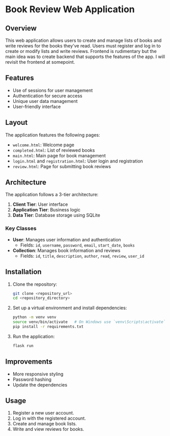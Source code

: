 # Book Review Web Application

## Overview
This web application allows users to create and manage lists of books and write reviews for the books they've read. Users must register and log in to create or modify lists and write reviews. Frontend is rudimentary but the main idea was to create backend that supports the features of the app. I will revisit the frontend at somepoint.

## Features
- Use of sessions for user management
- Authentication for secure access
- Unique user data management
- User-friendly interface

## Layout
The application features the following pages:
- `welcome.html`: Welcome page
- `completed.html`: List of reviewed books
- `main.html`: Main page for book management
- `login.html` and `registration.html`: User login and registration
- `review.html`: Page for submitting book reviews

## Architecture
The application follows a 3-tier architecture:
1. **Client Tier**: User interface
2. **Application Tier**: Business logic
3. **Data Tier**: Database storage using SQLite

### Key Classes
- **User**: Manages user information and authentication
  - Fields: `id`, `username`, `password`, `email`, `start_date`, `books`
- **Collection**: Manages book information and reviews
  - Fields: `id`, `title`, `description`, `author`, `read`, `review`, `user_id`

## Installation
1. Clone the repository:
   ```bash
   git clone <repository_url>
   cd <repository_directory>
   ```

2. Set up a virtual environment and install dependencies:
   ```bash
   python -m venv venv
   source venv/bin/activate   # On Windows use `venv\Scripts\activate`
   pip install -r requirements.txt
   ```

3. Run the application:
   ```bash
   flask run
   ```


## Improvements
- More responsive styling
- Password hashing
- Update the dependencies



## Usage
1. Register a new user account.
2. Log in with the registered account.
3. Create and manage book lists.
4. Write and view reviews for books.
